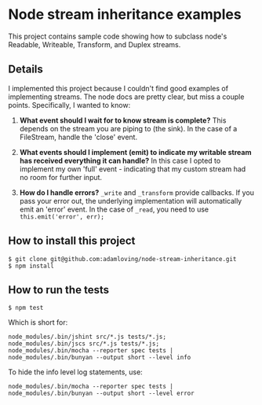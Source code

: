 # Node stream inheritance examples

This project contains sample code showing how to subclass node's Readable,
Writeable, Transform, and Duplex streams.

## Details

I implemented this project because I couldn't find good examples of
implementing streams. The node docs are pretty clear, but miss a couple points.
Specifically, I wanted to know:

1. **What event should I wait for to know stream is complete?** This depends on the
stream you are piping to (the sink). In the case of a FileStream, handle the
'close' event.

1. **What events should I implement (emit) to indicate my writable stream has
received everything it can handle?** In this case I opted to implement
my own 'full' event - indicating that my custom stream had no room for further
input.

1. **How do I handle errors?** `_write` and `_transform` provide callbacks. If
you pass your error out, the underlying implementation will automatically
emit an 'error' event. In the case of `_read`, you need to use
`this.emit('error', err);`

## How to install this project

    $ git clone git@github.com:adamloving/node-stream-inheritance.git
    $ npm install

## How to run the tests

    $ npm test

Which is short for:

    node_modules/.bin/jshint src/*.js tests/*.js;
    node_modules/.bin/jscs src/*.js tests/*.js;
    node_modules/.bin/mocha --reporter spec tests | node_modules/.bin/bunyan --output short --level info

To hide the info level log statements, use:

    node_modules/.bin/mocha --reporter spec tests | node_modules/.bin/bunyan --output short --level error

